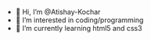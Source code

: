 - 👋 Hi, I’m @Atishay-Kochar
- 👀 I’m interested in coding/programming
- 🌱 I’m currently learning html5 and css3

<!---
Atishay-Kochar/Atishay-Kochar is a ✨ special ✨ repository because its `README.md` (this file) appears on your GitHub profile.
You can click the Preview link to take a look at your changes.
--->
